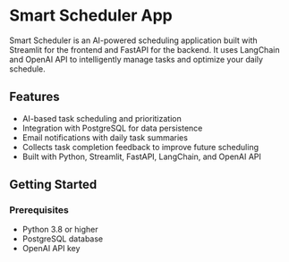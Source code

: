 # Smart Scheduler App

Smart Scheduler is an AI-powered scheduling application built with Streamlit for the frontend and FastAPI for the backend. It uses LangChain and OpenAI API to intelligently manage tasks and optimize your daily schedule.

## Features

- AI-based task scheduling and prioritization
- Integration with PostgreSQL for data persistence
- Email notifications with daily task summaries
- Collects task completion feedback to improve future scheduling
- Built with Python, Streamlit, FastAPI, LangChain, and OpenAI API

## Getting Started

### Prerequisites

- Python 3.8 or higher
- PostgreSQL database
- OpenAI API key
